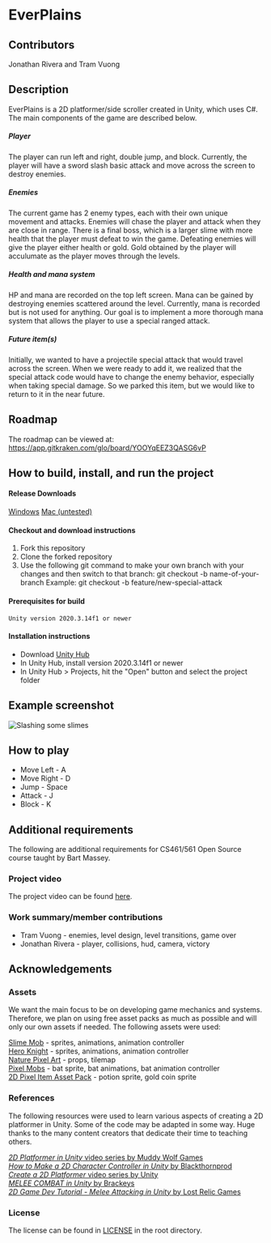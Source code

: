 # EverPlains
## Contributors
Jonathan Rivera and Tram Vuong

## Description
EverPlains is a 2D platformer/side scroller created in Unity, which uses C#. The main components of the game are described below.  

##### Player
The player can run left and right, double jump, and block. Currently, the player will have a sword slash basic attack and move across the screen to destroy enemies.

##### Enemies
The current game has 2 enemy types, each with their own unique movement and attacks. Enemies will chase the player and attack when they are close in range. There is a final boss, which is a larger slime with more health that the player must defeat to win the game. Defeating enemies will give the player either health or gold. Gold obtained by the player will acculumate as the player moves through the levels. 

##### Health and mana system
HP and mana are recorded on the top left screen. Mana can be gained by destroying enemies scattered around the level. Currently, mana is recorded but is not used for anything. Our goal is to implement a more thorough mana system that allows the player to use a special ranged attack. 

##### Future item(s)
Initially, we wanted to have a projectile special attack that would travel across the screen. When we were ready to add it, we realized that the special attack code would have to change the enemy behavior, especially when taking special damage. So we parked this item, but we would like to return to it in the near future.

## Roadmap
The roadmap can be viewed at: https://app.gitkraken.com/glo/board/YOOYqEEZ3QASG6vP

## How to build, install, and run the project

#### Release Downloads
[Windows](https://github.com/EverPlainsGroup/EverPlains/releases/download/v0.1-alpha/EverPlains-windows.zip)
[Mac (untested)](https://github.com/EverPlainsGroup/EverPlains/releases/download/v0.1-alpha/EverPlains-mac.app.zip)

#### Checkout and download instructions
1. Fork this repository
2. Clone the forked repository
3. Use the following git command to make your own branch with your changes and then switch to that branch: git checkout -b name-of-your-branch
   Example: git checkout -b feature/new-special-attack

#### Prerequisites for build

    Unity version 2020.3.14f1 or newer

#### Installation instructions
 - Download [Unity Hub](https://unity3d.com/get-unity/download)
 - In Unity Hub, install version 2020.3.14f1 or newer
 - In Unity Hub > Projects, hit the "Open" button and select the project folder

## Example screenshot
![Slashing some slimes](https://i.gyazo.com/3c952bebe560c1c2885d76e6af599ad4.png)

## How to play
- Move Left - A
- Move Right - D
- Jump - Space
- Attack - J
- Block - K

## Additional requirements
The following are additional requirements for CS461/561 Open Source course taught by Bart Massey.

### Project video
The project video can be found [here](https://youtu.be/8OcopNqZeU4).

### Work summary/member contributions

 - Tram Vuong - enemies, level design, level transitions, game over
 - Jonathan Rivera - player, collisions, hud, camera, victory

## Acknowledgements

### Assets
We want the main focus to be on developing game mechanics and systems. Therefore, we plan on using free asset packs as much as possible and will only our own assets if needed. The following assets were used:

[Slime Mob](https://assetstore.unity.com/packages/2d/characters/free-pixel-mob-113577) - sprites, animations, animation controller  
[Hero Knight](https://assetstore.unity.com/packages/2d/characters/hero-knight-pixel-art-165188) - sprites, animations, animation controller  
[Nature Pixel Art](https://assetstore.unity.com/packages/2d/environments/nature-pixel-art-base-assets-free-151370) - props, tilemap  
[Pixel Mobs](https://assetstore.unity.com/packages/2d/characters/pixel-mobs-54995) - bat sprite, bat animations, bat animation controller  
[2D Pixel Item Asset Pack](https://assetstore.unity.com/packages/2d/gui/icons/2d-pixel-item-asset-pack-99645) - potion sprite, gold coin sprite

### References
The following resources were used to learn various aspects of creating a 2D platformer in Unity. Some of the code may be adapted in some way. Huge thanks to the many content creators that dedicate their time to teaching others.

[*2D Platformer in Unity* video series by Muddy Wolf Games](https://www.youtube.com/playlist?list=PLfX6C2dxVyLw5kerGvTxB-8xqVINe85gw)  
[*How to Make a 2D Character Controller in Unity* by Blackthornprod](https://www.youtube.com/watch?v=CeXAiaQOzmY)  
[*Create a 2D Platformer* video series by Unity](https://www.youtube.com/watch?v=j29NgzV8Dw4)  
[*MELEE COMBAT in Unity* by Brackeys](https://youtu.be/sPiVz1k-fEs)  
[*2D Game Dev Tutorial - Melee Attacking in Unity* by Lost Relic Games](https://www.youtube.com/watch?v=KamdeKs6eKo)

### License
The license can be found in [LICENSE](https://github.com/EverPlainsGroup/EverPlains/blob/main/LICENSE)  in the root directory.

